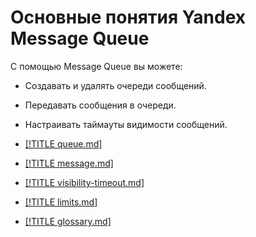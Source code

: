 # Основные понятия Yandex Message Queue

С помощью Message Queue вы можете:

- Создавать и удалять очереди сообщений.
- Передавать сообщения в очереди.
- Настраивать таймауты видимости сообщений.

- [[!TITLE queue.md]](queue.md)
- [[!TITLE message.md]](message.md)
- [[!TITLE visibility-timeout.md]](visibility-timeout.md)
- [[!TITLE limits.md]](limits.md)
- [[!TITLE glossary.md]](glossary.md)


